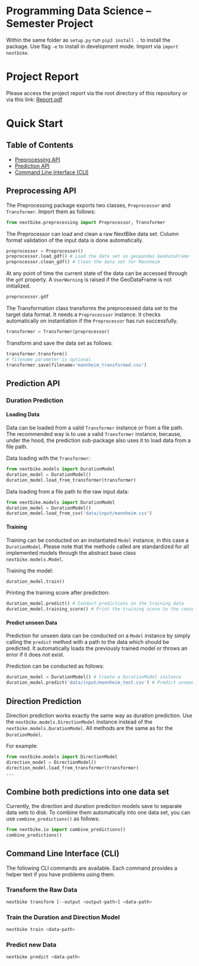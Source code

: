 # Programming Data Science – Semester Project
 Within the same folder as ```setup.py``` run ```pip3 install .``` to install the package. Use flag ```-e``` to install in development mode. Import via ```import nextbike```. 

# Project Report
Please access the project report via the root directory of this repository or via this link: [Report.pdf](Report.pdf)

# Quick Start

## Table of Contents
* [Preprocessing API](#preprocessing-api)
* [Prediction API](#prediction-api)
* [Command Line Interface (CLI)](#command-line-interface-cli)

## Preprocessing API
The Preprocessing package exports two classes, `Preprocessor` and `Transformer`. Import them as follows:
```python
from nextbike.preprocessing import Preprocessor, Transformer
```
The Preprocessor can load and clean a raw NextBike data set. Column format validation of the input data is done automatically.
```python
preprocessor = Preprocessor()
preprocessor.load_gdf() # Load the data set as geopandas GeoDataFrame
preprocessor.clean_gdf() # Clean the data set for Mannheim
```
At any point of time the current state of the data can be accessed through the `gdf` property. A `UserWarning` is raised
if the GeoDataFrame is not initialized.
```python
preprocessor.gdf
```

The Transformation class transforms the preprocessed data set to the target data format. It needs a `Preprocesssor`
instance. It checks automatically on instantiation if the `Preprocessor` has run successfully.
```python
transformer = Transformer(preprocessor)
```

Transform and save the data set as follows:
```python
transformer.transform()
# filename parameter is optional
transformer.save(filename='mannheim_transformed.csv')
```

## Prediction API

### Duration Prediction

#### Loading Data
Data can be loaded from a valid `Transformer` instance or from a file path. The recommended way is to use a valid `Transformer` instance, because, under the hood, the prediction sub-package also uses it to load data from a file path.

Data loading with the `Transformer`:
```python
from nextbike.models import DurationModel
duration_model = DurationModel()
duration_model.load_from_transformer(transformer)
```

Data loading from a file path to the raw input data:
```python
from nextbike.models import DurationModel
duration_model = DurationModel()
duration_model.load_from_csv('data/input/mannheim.csv')
```

#### Training
Training can be conducted on an instantiated `Model` instance, in this case a `DurationModel`. Please note that the methods called are standardized for all implemented models through the abstract base class `nextbike.models.Model`.

Training the model:
```python
duration_model.train()
```

Printing the training score after prediction:
```python
duration_model.predict() # Conduct predictions on the training data
duration_model.training_score() # Print the training score to the console
```

#### Predict unseen Data
Prediction for unseen data can be conducted on a `Model` instance by simply calling the `predict` method with a path to the data which should be predicted. It automatically loads the previously trained model or throws an error if it does not exist.

Prediction can be conducted as follows:
```python
duration_model = DurationModel() # Create a DurationModel instance
duration_model.predict('data/input/mannheim_test.csv') # Predict unseen data with the previously trained model
```

## Direction Prediction
Direction prediction works exactly the same way as duration prediction. Use the `nextbike.models.DirectionModel` instance instead of the `nextbike.models.DurationModel`. All methods are the same as for the `DurationModel`.

For example:
```python
from nextbike.models import DirectionModel
direction_model = DirectionModel()
direction_model.load_from_transformer(transformer)
...
```

## Combine both predictions into one data set
Currently, the direction and duration prediction models save to separate data sets to disk. To combine them automatically into one data set, you can use `combine_predictions()` as follows:
```python
from nextbike.io import combine_predictions()
combine_predictions()
```

## Command Line Interface (CLI)
The following CLI commands are available. Each command provides a helper text if you have problems using them.

### Transform the Raw Data
```bash
nextbike transform [--output <output-path>] <data-path>
```
### Train the Duration and Direction Model
```bash
nextbike train <data-path>
```
### Predict new Data
```bash
nextbike predict <data-path>
```
